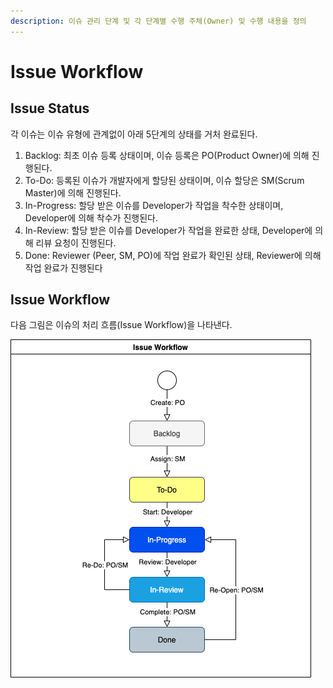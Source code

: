 ```yaml
---
description: 이슈 관리 단계 및 각 단계별 수행 주체(Owner) 및 수행 내용을 정의
---
```


# Issue Workflow

## Issue Status

각 이슈는 이슈 유형에 관계없이 아래 5단계의 상태를 거처 완료된다.

1. Backlog: 최초 이슈 등록 상태이며, 이슈 등록은 PO\(Product Owner\)에 의해 진행된다.
2. To-Do: 등록된 이슈가 개발자에게 할당된 상태이며, 이슈 할당은 SM\(Scrum Master\)에 의해 진행된다. 
3. In-Progress: 할당 받은 이슈를 Developer가 작업을 착수한 상태이며, Developer에 의해 착수가 진행된다.
4. In-Review: 할당 받은 이슈를 Developer가 작업을 완료한 상태, Developer에 의해 리뷰 요청이 진행된다.
5. Done: Reviewer \(Peer, SM, PO\)에 작업 완료가 확인된 상태, Reviewer에 의해 작업 완료가 진행된다

## Issue Workflow

다음 그림은 이슈의 처리 흐름\(Issue Workflow\)을 나타낸다.

![&amp;lt;Issue Workflow&amp;gt;](.gitbook/assets/issue_workflow.png)


